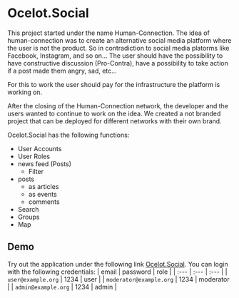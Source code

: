 # Ocelot.Social

This project started under the name Human-Connection. The idea of human-connection was to create an alternative social media platform where the user is not the product. So in contradiction to social media platorms like Facebook, Instagram, and so on... The user should have the possibility to have constructive discussion (Pro-Contra), have a possibility to take action if a post made them angry, sad, etc...

For this to work the user should pay for the infrastructure the platform is working on.

After the closing of the Human-Connection network, the developer and the users wanted to continue to work on the idea. We created a not branded project that can be deployed for different networks with their own brand.

Ocelot.Social has the following functions:

- User Accounts
- User Roles
- news feed (Posts)
  - Filter
- posts
  - as articles
  - as events
  - comments
- Search
- Groups
- Map

## Demo

Try out the application under the following link [Ocelot.Social](https://stage.ocelot.social/).
You can login with the following credentials:
| email | password | role |
| :--- | :--- | :--- |
| `user@example.org` | 1234 | user |
| `moderator@example.org` | 1234 | moderator |
| `admin@example.org` | 1234 | admin |